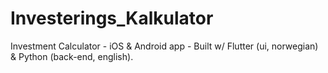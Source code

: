 # Investerings_Kalkulator
Investment Calculator - iOS &amp; Android app - Built w/ Flutter (ui, norwegian) &amp; Python (back-end, english).

